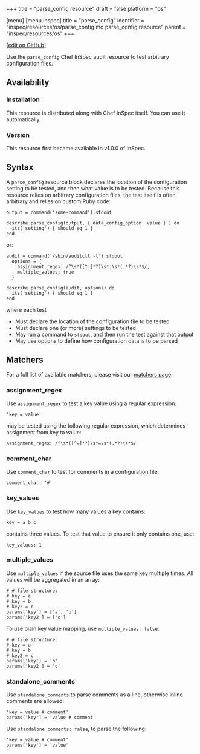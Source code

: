 +++
title = "parse_config resource"
draft = false
platform = "os"

[menu]
  [menu.inspec]
    title = "parse_config"
    identifier = "inspec/resources/os/parse_config.md parse_config resource"
    parent = "inspec/resources/os"
+++

[\[edit on GitHub\]](https://github.com/inspec/inspec/blob/master/docs-chef-io/content/inspec/resources/parse_config.md)

Use the `parse_config` Chef InSpec audit resource to test arbitrary configuration files.

## Availability

### Installation

This resource is distributed along with Chef InSpec itself. You can use it automatically.

### Version

This resource first became available in v1.0.0 of InSpec.

## Syntax

A `parse_config` resource block declares the location of the configuration setting to be tested, and then what value is to be tested. Because this resource relies on arbitrary configuration files, the test itself is often arbitrary and relies on custom Ruby code:

    output = command('some-command').stdout

    describe parse_config(output, { data_config_option: value } ) do
      its('setting') { should eq 1 }
    end

or:

    audit = command('/sbin/auditctl -l').stdout
      options = {
        assignment_regex: /^\s*([^:]*?)\s*:\s*(.*?)\s*$/,
        multiple_values: true
      }

    describe parse_config(audit, options) do
      its('setting') { should eq 1 }
    end

where each test

- Must declare the location of the configuration file to be tested
- Must declare one (or more) settings to be tested
- May run a command to `stdout`, and then run the test against that output
- May use options to define how configuration data is to be parsed

## Matchers

For a full list of available matchers, please visit our [matchers page](/inspec/matchers/).

### assignment_regex

Use `assignment_regex` to test a key value using a regular expression:

    'key = value'

may be tested using the following regular expression, which determines assignment from key to value:

    assignment_regex: /^\s*([^=]*?)\s*=\s*(.*?)\s*$/

### comment_char

Use `comment_char` to test for comments in a configuration file:

    comment_char: '#'

### key_values

Use `key_values` to test how many values a key contains:

    key = a b c

contains three values. To test that value to ensure it only contains one, use:

    key_values: 1

### multiple_values

Use `multiple_values` if the source file uses the same key multiple times. All values will be aggregated in an array:

    # # file structure:
    # key = a
    # key = b
    # key2 = c
    params['key'] = ['a', 'b']
    params['key2'] = ['c']

To use plain key value mapping, use `multiple_values: false`:

    # # file structure:
    # key = a
    # key = b
    # key2 = c
    params['key'] = 'b'
    params['key2'] = 'c'

### standalone_comments

Use `standalone_comments` to parse comments as a line, otherwise inline comments are allowed:

    'key = value # comment'
    params['key'] = 'value # comment'

Use `standalone_comments: false`, to parse the following:

    'key = value # comment'
    params['key'] = 'value'

